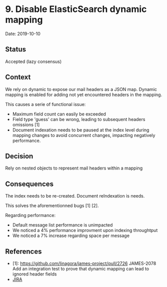 # 9. Disable ElasticSearch dynamic mapping

Date: 2019-10-10
## Status

Accepted (lazy consensus)

## Context

We rely on dynamic to expose our  mail headers as a JSON map. Dynamic mapping is enabled for adding not yet encountered headers in the mapping.

This causes a serie of functional issue:
 - Maximum field count can easily be exceeded
 - Field type 'guess' can be wrong, leading to subsequent headers omissions [1]
 - Document indexation needs to be paused at the index level during mapping changes to avoid concurrent changes, impacting negatively performance.

## Decision

Rely on nested objects to represent mail headers within a mapping

## Consequences

The index needs to be re-created. Document reIndexation is needs.

This solves the aforementionned bugs [1] [2].

Regarding performance:
 - Default message list performance is unimpacted
 - We noticed a 4% performance improvment upon indexing throughtput
 - We noticed a 7% increase regarding space per message

## References

 - [1]: https://github.com/linagora/james-project/pull/2726 JAMES-2078 Add an integration test to prove that dynamic mapping can lead to ignored header fields
 - [JIRA](https://issues.apache.org/jira/browse/JAMES-2078)